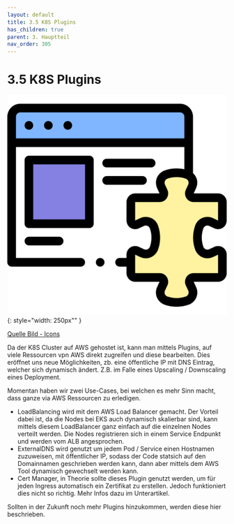 ```yaml
---
layout: default
title: 3.5 K8S Plugins
has_children: true
parent: 3. Hauptteil
nav_order: 305
---
```


# 3.5 K8S Plugins

![Plugins](../ressources/icons/plugin.png){: style="width: 250px"" }

[Quelle Bild - Icons](../anhang/600-quellen.html#64-icons)

Da der K8S Cluster auf AWS gehostet ist, kann man mittels Plugins, auf viele Ressourcen vpn AWS direkt zugreifen und diese bearbeiten.
Dies eröffnet uns neue Möglichkeiten, zb. eine öffentliche IP mit DNS Eintrag, welcher sich dynamisch ändert. Z.B. im Falle eines Upscaling / Downscaling eines Deployment.

Momentan haben wir zwei Use-Cases, bei welchen es mehr Sinn macht, dass ganze via AWS Ressourcen zu erledigen.

* LoadBalancing wird mit dem AWS Load Balancer gemacht. Der Vorteil dabei ist, da die Nodes bei EKS auch dynamisch skalierbar sind, kann mittels diesem LoadBalancer ganz einfach auf die einzelnen Nodes verteilt werden. Die Nodes registrieren sich in einem Service Endpunkt und werden vom ALB angesprochen.
* ExternalDNS wird genutzt um jedem Pod / Service einen Hostnamen zuzuweisen, mit öffentlicher IP, sodass der Code statsich auf den Domainnamen geschrieben werden kann, dann aber mittels dem AWS Tool dynamisch gewechselt werden kann.
* Cert Manager, in Theorie sollte dieses Plugin genutzt werden, um für jeden Ingress automatisch ein Zertifikat zu erstellen. Jedoch funktioniert dies nicht so richtig. Mehr Infos dazu im Unterartikel.

Sollten in der Zukunft noch mehr Plugins hinzukommen, werden diese hier beschrieben.
